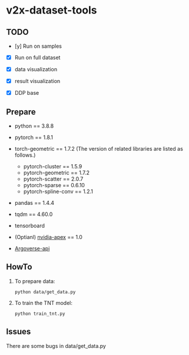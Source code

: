# v2x-dataset-tools

## TODO

- [y] Run on samples
- [x] Run on full dataset
- [x] data visualization
- [x] result visualization
- [x] DDP base


## Prepare
* python == 3.8.8
* pytorch == 1.8.1
* torch-geometric == 1.7.2 (The version of related libraries are listed as follows.)
  * pytorch-cluster == 1.5.9          
  * pytorch-geometric == 1.7.2           
  * pytorch-scatter == 2.0.7           
  * pytorch-sparse == 0.6.10         
  * pytorch-spline-conv == 1.2.1
* pandas == 1.4.4
* tqdm == 4.60.0
* tensorboard
* (Optianl) [nvidia-apex](https://github.com/NVIDIA/apex) == 1.0

* [Argoverse-api](https://github.com/argoai/argoverse-api)

## HowTo
1. To prepare data:
    ```
    python data/get_data.py
    ```
2. To train the TNT model:
    ```
    python train_tnt.py
    ```

## Issues
There are some bugs in data/get_data.py
